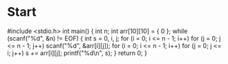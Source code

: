 # Start
#include <stdio.h>
int main()
{
	int n;
	int arr[10][10] = { 0 };
	while (scanf("%d", &n) != EOF)
	{
		int s = 0, i, j;
		for (i = 0; i <= n - 1; i++)
			for (j = 0; j <= n - 1; j++)
				scanf("%d", &arr[i][j]);
		for (i = 0; i <= n - 1; i++)
			for (j = 0; j <= i; j++)
				s += arr[i][j];
		printf("%d\n", s);
	}
	return 0;
}
